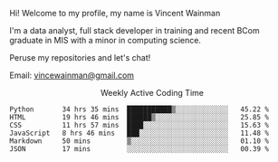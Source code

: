 Hi! Welcome to my profile, my name is Vincent Wainman

I'm a data analyst, full stack developer in training and recent BCom graduate in MIS with a minor in computing science. 

Peruse my repositories and let's chat!

Email: vincewainman@gmail.com

<p align="center"> Weekly Active Coding Time </p>
<!--START_SECTION:waka-->

```text
Python       34 hrs 35 mins  ███████████▒░░░░░░░░░░░░░   45.22 %
HTML         19 hrs 46 mins  ██████▒░░░░░░░░░░░░░░░░░░   25.85 %
CSS          11 hrs 57 mins  ████░░░░░░░░░░░░░░░░░░░░░   15.63 %
JavaScript   8 hrs 46 mins   ███░░░░░░░░░░░░░░░░░░░░░░   11.48 %
Markdown     50 mins         ▒░░░░░░░░░░░░░░░░░░░░░░░░   01.10 %
JSON         17 mins         ░░░░░░░░░░░░░░░░░░░░░░░░░   00.39 %
```

<!--END_SECTION:waka-->
